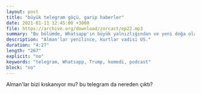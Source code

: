 ```yaml
---
layout: post
title: "büyük telegram göçü, garip haberler"
date: 2021-01-11 12:45:00 +3000
file: https://archive.org/download/zorcast/ep22.mp3
summary: "Bu bölümde, Whatsapp'ın büyük yalnızlığından ve yeni doğa olayları için önerilen isimlerden söz ediyoruz"
description: "Alman'lar yenilince, kurtlar vadisi US."
duration: "4:27" 
length: "267"
explicit: "no" 
keywords: "telegram, Whatsapp, Trump, komedi, podcast"
block: "no" 
---
```




Alman'lar bizi kıskanıyor mu? bu telegram da nereden çıktı?